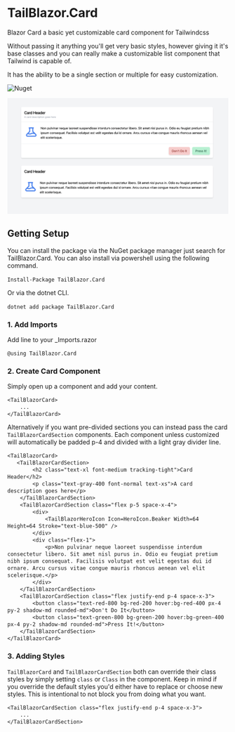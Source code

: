 # TailBlazor.Card

Blazor Card a basic yet customizable card component for Tailwindcss

Without passing it anything you'll get very basic styles, however giving it it's base classes and you can really make a customizable list component that Tailwind is capable of.

It has the ability to be a single section or multiple for easy customization.

![Nuget](https://img.shields.io/nuget/v/TailBlazor.Card.svg)

![Demo](screenshot.png)

## Getting Setup

You can install the package via the NuGet package manager just search for TailBlazor.Card. You can also install via powershell using the following command.

`Install-Package TailBlazor.Card`

Or via the dotnet CLI.

`dotnet add package TailBlazor.Card`

### 1. Add Imports

Add line to your \_Imports.razor

```
@using TailBlazor.Card
```

### 2. Create Card Component

Simply open up a component and add your content. 

```
<TailBlazorCard>
    ...
</TailBlazorCard>

```

Alternatively if you want pre-divided sections you can instead pass the card `TailBlazorCardSection` components. Each component unless customized will automatically be padded p-4 and divided with a light gray divider line.

```
<TailBlazorCard>
   <TailBlazorCardSection>
        <h2 class="text-xl font-medium tracking-tight">Card Header</h2>
        <p class="text-gray-400 font-normal text-xs">A card description goes here</p>
    </TailBlazorCardSection>
    <TailBlazorCardSection class="flex p-5 space-x-4">
        <div>
            <TailBlazorHeroIcon Icon=HeroIcon.Beaker Width=64 Height=64 Stroke="text-blue-500" />
        </div>
        <div class="flex-1">
            <p>Non pulvinar neque laoreet suspendisse interdum consectetur libero. Sit amet nisl purus in. Odio eu feugiat pretium nibh ipsum consequat. Facilisis volutpat est velit egestas dui id ornare. Arcu cursus vitae congue mauris rhoncus aenean vel elit scelerisque.</p>
        </div>
    </TailBlazorCardSection>
    <TailBlazorCardSection class="flex justify-end p-4 space-x-3">
        <button class="text-red-800 bg-red-200 hover:bg-red-400 px-4 py-2 shadow-md rounded-md">Don't Do It</button>
        <button class="text-green-800 bg-green-200 hover:bg-green-400 px-4 py-2 shadow-md rounded-md">Press It!</button>
    </TailBlazorCardSection>
</TailBlazorCard>
```

### 3. Adding Styles

`TailBlazorCard` and `TailBlazorCardSection` both can override their class styles by simply setting `class` or `Class` in the component. Keep in mind if you override the default styles you'd either have to replace or choose new styles. This is intentional to not block you from doing what you want.

```
<TailBlazorCardSection class="flex justify-end p-4 space-x-3">
    ...
</TailBlazorCardSection>
```